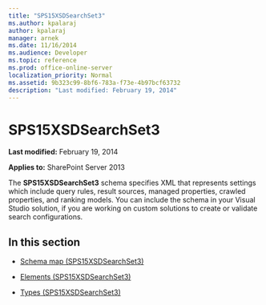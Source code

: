 ```yaml
---
title: "SPS15XSDSearchSet3"
ms.author: kpalaraj
author: kpalaraj
manager: arnek
ms.date: 11/16/2014
ms.audience: Developer
ms.topic: reference
ms.prod: office-online-server
localization_priority: Normal
ms.assetid: 9b323c99-8bf6-783a-f73e-4b97bcf63732
description: "Last modified: February 19, 2014"
---
```


# SPS15XSDSearchSet3

 **Last modified:** February 19, 2014 
  
 **Applies to:** SharePoint Server 2013
  
The **SPS15XSDSearchSet3** schema specifies XML that represents settings which include query rules, result sources, managed properties, crawled properties, and ranking models. You can include the schema in your Visual Studio solution, if you are working on custom solutions to create or validate search configurations. 
  
## In this section

- [Schema map (SPS15XSDSearchSet3)](schema-map-sps15xsdsearchset3.md)
    
- [Elements (SPS15XSDSearchSet3)](elements-sps15xsdsearchset3.md)
    
- [Types (SPS15XSDSearchSet3)](types-sps15xsdsearchset3.md)
    

